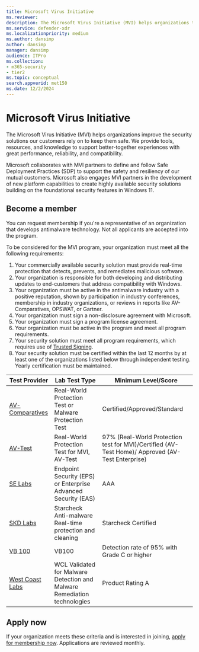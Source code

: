 ```yaml
---
title: Microsoft Virus Initiative
ms.reviewer: 
description: The Microsoft Virus Initiative (MVI) helps organizations that make antivirus or antimalware products integrate with Windows and share telemetry with Microsoft.
ms.service: defender-xdr
ms.localizationpriority: medium
ms.author: dansimp
author: dansimp
manager: dansimp
audience: ITPro
ms.collection: 
- m365-security
- tier2
ms.topic: conceptual
search.appverid: met150
ms.date: 12/2/2024
---
```


# Microsoft Virus Initiative

The Microsoft Virus Initiative (MVI) helps organizations improve the security solutions our customers rely on to keep them safe. We provide tools, resources, and knowledge to support better-together experiences with great performance, reliability, and compatibility.

Microsoft collaborates with MVI partners to define and follow Safe Deployment Practices (SDP) to support the safety and resiliency of our mutual customers. Microsoft also engages MVI partners in the development of new platform capabilities to create highly available security solutions building on the foundational security features in Windows 11.

## Become a member

You can request membership if you're a representative of an organization that develops antimalware technology. Not all applicants are accepted into the program.

To be considered for the MVI program, your organization must meet all the following requirements:

1. Your commercially available security solution must provide real-time protection that detects, prevents, and remediates malicious software.
2. Your organization is responsible for both developing and distributing updates to end-customers that address compatibility with Windows.
3. Your organization must be active in the antimalware industry with a positive reputation, shown by participation in industry conferences, membership in industry organizations, or reviews in reports like AV-Comparatives, OPSWAT, or Gartner.
4. Your organization must sign a non-disclosure agreement with Microsoft.
5. Your organization must sign a program license agreement. 
6. Your organization must be active in the program and meet all program requirements.
7. Your security solution must meet all program requirements, which requires use of [Trusted Signing](/azure/trusted-signing).
8. Your security solution must be certified within the last 12 months by at least one of the organizations listed below through independent testing. Yearly certification must be maintained.

|Test Provider|Lab Test Type|Minimum Level/Score|
|---|---|---|
|[AV-Comparatives](https://www.av-comparatives.org/testmethod/real-world-protection-tests)|Real-World Protection Test or Malware Protection Test|Certified/Approved/Standard|
|[AV-Test](https://www.av-test.org/en/about-the-institute/certification)|Real-World Protection Test for MVI, AV-Test|97% (Real-World Protection test for MVI)/Certified (AV-Test Home)/ Approved (AV-Test Enterprise)|
|[SE Labs](https://selabs.uk/en/reports/)|Endpoint Security (EPS) or Enterprise Advanced Security (EAS)|AAA|
|[SKD Labs](https://www.skdlabs.com/html/english/)|Starcheck Anti-malware Real-time protection and cleaning|Starcheck Certified|
|[VB 100](https://www.virusbulletin.com/testing/vb100/vb100-methodology/vb100-methodology-ver1-1)|VB100|Detection rate of 95% with Grade C or higher|
|[West Coast Labs](https://www.westcoastlabs.com/wclvalid)|WCL Validated for Malware Detection and Malware Remediation technologies|Product Rating A|

## Apply now

If your organization meets these criteria and is interested in joining, [apply for membership now](https://forms.office.com/Pages/ResponsePage.aspx?id=v4j5cvGGr0GRqy180BHbRxusDUkejalGp0OAgRTWC7BUQVRYUEVMNlFZUjFaUDY2T1U1UDVVU1NKVi4u). Applications are reviewed monthly.
